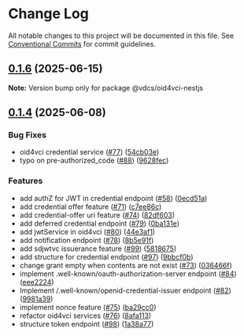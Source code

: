 # Change Log

All notable changes to this project will be documented in this file.
See [Conventional Commits](https://conventionalcommits.org) for commit guidelines.

## [0.1.6](https://github.com/hopae-official/Verifiable-Digital-Credentials/compare/v0.1.5...v0.1.6) (2025-06-15)

**Note:** Version bump only for package @vdcs/oid4vci-nestjs





## [0.1.4](https://github.com/hopae-official/Verifiable-Digital-Credentials/compare/v0.1.2...v0.1.4) (2025-06-08)


### Bug Fixes

* oid4vci credential service ([#77](https://github.com/hopae-official/Verifiable-Digital-Credentials/issues/77)) ([54cb03e](https://github.com/hopae-official/Verifiable-Digital-Credentials/commit/54cb03e477b47e03978d1ec20a8469c0c94b5064))
* typo on pre-authorized_code ([#88](https://github.com/hopae-official/Verifiable-Digital-Credentials/issues/88)) ([9628fec](https://github.com/hopae-official/Verifiable-Digital-Credentials/commit/9628fec5da4fd6649911116f0de6805b2fe346fe))


### Features

* add authZ for JWT in credential endpoint ([#58](https://github.com/hopae-official/Verifiable-Digital-Credentials/issues/58)) ([0ecd51a](https://github.com/hopae-official/Verifiable-Digital-Credentials/commit/0ecd51a9013c017b3a164acf6ccecb51c19d62be))
* add credential offer feature ([#71](https://github.com/hopae-official/Verifiable-Digital-Credentials/issues/71)) ([c7ee86c](https://github.com/hopae-official/Verifiable-Digital-Credentials/commit/c7ee86ca2cac34a5dc6bf4876849db69f562df35))
* add credential-offer uri feature ([#74](https://github.com/hopae-official/Verifiable-Digital-Credentials/issues/74)) ([82df603](https://github.com/hopae-official/Verifiable-Digital-Credentials/commit/82df603b26e1a207f2bcb1316981f5866605b0db))
* add deferred credential endpoint ([#79](https://github.com/hopae-official/Verifiable-Digital-Credentials/issues/79)) ([0ba131e](https://github.com/hopae-official/Verifiable-Digital-Credentials/commit/0ba131eb7a7e7df4f4cb5503e80721634f9082aa))
* add jwtService in oid4vci ([#80](https://github.com/hopae-official/Verifiable-Digital-Credentials/issues/80)) ([44e3af1](https://github.com/hopae-official/Verifiable-Digital-Credentials/commit/44e3af17f4cf332dadb1e8dc27972f392a2e790a))
* add notification endpoint ([#78](https://github.com/hopae-official/Verifiable-Digital-Credentials/issues/78)) ([8b5e91f](https://github.com/hopae-official/Verifiable-Digital-Credentials/commit/8b5e91f359669abe0479a25c6124d3fb5597d80b))
* add sdjwtvc issuerance feature ([#99](https://github.com/hopae-official/Verifiable-Digital-Credentials/issues/99)) ([5818675](https://github.com/hopae-official/Verifiable-Digital-Credentials/commit/581867560b60b138c398d13e0c16f53d612ed658))
* add structure for credential endpoint ([#97](https://github.com/hopae-official/Verifiable-Digital-Credentials/issues/97)) ([9bbcf0b](https://github.com/hopae-official/Verifiable-Digital-Credentials/commit/9bbcf0bb26bf8cd7845e7f3f3626699890b4f5c0))
* change grant empty when contents are not exist ([#73](https://github.com/hopae-official/Verifiable-Digital-Credentials/issues/73)) ([036466f](https://github.com/hopae-official/Verifiable-Digital-Credentials/commit/036466ff6a8e7e906eda6266f6ef9d58d1f12ca7))
* implement .well-known/oauth-authorization-server endpoint ([#84](https://github.com/hopae-official/Verifiable-Digital-Credentials/issues/84)) ([eee2224](https://github.com/hopae-official/Verifiable-Digital-Credentials/commit/eee22244464eb9e4474450f19e151ff0ea603108))
* Implement /.well-known/openid-credential-issuer endpoint ([#82](https://github.com/hopae-official/Verifiable-Digital-Credentials/issues/82)) ([9981a39](https://github.com/hopae-official/Verifiable-Digital-Credentials/commit/9981a3926843afeac64cd6bed1b1acc87aeea275))
* implement nonce feature ([#75](https://github.com/hopae-official/Verifiable-Digital-Credentials/issues/75)) ([ba29cc0](https://github.com/hopae-official/Verifiable-Digital-Credentials/commit/ba29cc0ccc8e4460649f8e8bf07e7fe8b6fb55be))
* refactor oid4vci services ([#76](https://github.com/hopae-official/Verifiable-Digital-Credentials/issues/76)) ([8afa113](https://github.com/hopae-official/Verifiable-Digital-Credentials/commit/8afa113d0888006664f99c6fbcf606f494f6d0fc))
* structure token endpoint ([#98](https://github.com/hopae-official/Verifiable-Digital-Credentials/issues/98)) ([1a38a77](https://github.com/hopae-official/Verifiable-Digital-Credentials/commit/1a38a778171ec8e1a2f1eb221f835c39d8a4fc3e))
